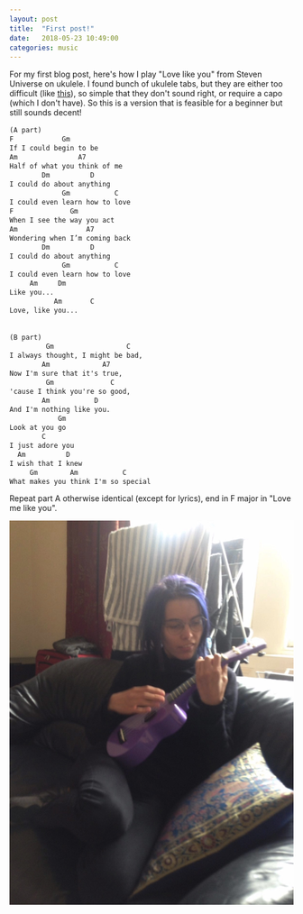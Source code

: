 ```yaml
---
layout: post
title:  "First post!"
date:   2018-05-23 10:49:00
categories: music
---
```


For my first blog post, here's how I play "Love like you" from Steven Universe on ukulele. I found bunch of ukulele tabs, but they are either too difficult (like [this](https://ukutabs.com/r/rebecca-sugar/love-like-you/)), so simple that they don't sound right, or require a capo (which I don't have). So this is a version that is feasible for a beginner but still sounds decent!

```
(A part)
F            Gm
If I could begin to be
Am               A7
Half of what you think of me 
        Dm          D
I could do about anything
             Gm           C
I could even learn how to love
F              Gm
When I see the way you act
Am                 A7
Wondering when I’m coming back
        Dm          D
I could do about anything 
             Gm           C
I could even learn how to love
     Am     Dm
Like you...
           Am       C
Love, like you...
 

(B part)
         Gm                  C
I always thought, I might be bad,
        Am             A7
Now I'm sure that it's true,
         Gm              C
'cause I think you're so good,
        Am           D
And I'm nothing like you.
            Gm
Look at you go
        C
I just adore you
  Am          D 
I wish that I knew
     Gm        Am           C
What makes you think I'm so special

```

Repeat part A otherwise identical (except for lyrics), end in F major in "Love me like you".

![Me playing ukulele](../images/ukulele.jpg)